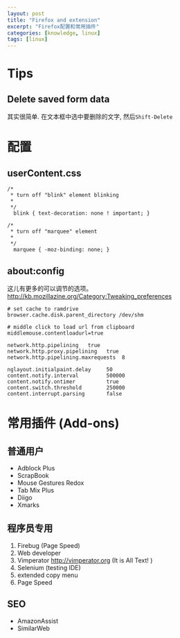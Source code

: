 ```yaml
---
layout: post
title: "Firefox and extension"
excerpt: "Firefox配置和常用插件"
categories: [knowledge, linux]
tags: [linux]
---
```


Tips
=======
Delete saved form data
-------------------------
其实很简单. 在文本框中选中要删除的文字, 然后`Shift-Delete`

配置
========
userContent.css
-------------------
    /*
     * turn off "blink" element blinking
     *
     */
      blink { text-decoration: none ! important; }

    /*
     * turn off "marquee" element
     *
     */
      marquee { -moz-binding: none; }

about:config
--------------
这儿有更多的可以调节的选项。
<http://kb.mozillazine.org/Category:Tweaking_preferences>

    # set cache to ramdrive
    browser.cache.disk.parent_directory /dev/shm

    # middle click to load url from clipboard
    middlemouse.contentloadurl=true

    network.http.pipelining   true
    network.http.proxy.pipelining   true
    network.http.pipelining.maxrequests  8

    nglayout.initialpaint.delay     50
    content.notify.interval         500000
    content.notify.ontimer          true
    content.switch.threshold        250000
    content.interrupt.parsing       false

常用插件 (Add-ons)
===================

普通用户
--------------
* Adblock Plus 
* ScrapBook
* Mouse Gestures Redox 
* Tab Mix Plus
* Diigo
* Xmarks

程序员专用
-------------
1. Firebug (Page Speed)
1. Web developer 
1. Vimperator http://vimperator.org (It is All Text! )
1. Selenium (testing IDE)
1. extended copy menu
1. Page Speed

SEO
---------------
* AmazonAssist
* SimilarWeb

